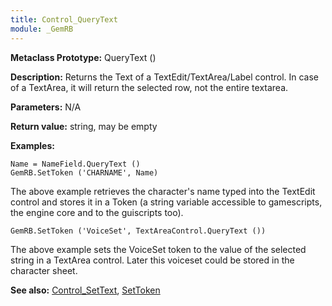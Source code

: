 ```yaml
---
title: Control_QueryText
module: _GemRB
---
```

 
**Metaclass Prototype:** QueryText ()
 
 **Description:** Returns the Text of a TextEdit/TextArea/Label control. 
 In case of a TextArea, it will return the selected row, not the entire 
 textarea.
 
 **Parameters:** N/A
 
 **Return value:** string, may be empty
 
**Examples:**

    Name = NameField.QueryText ()
    GemRB.SetToken ('CHARNAME', Name)

The above example retrieves the character's name typed into the TextEdit control and stores it in a Token (a string variable accessible to gamescripts, the engine core and to the guiscripts too).

    GemRB.SetToken ('VoiceSet', TextAreaControl.QueryText ())

The above example sets the VoiceSet token to the value of the selected string in a TextArea control. Later this voiceset could be stored in the character sheet.

 **See also:** [Control_SetText](Control_SetText.md), [SetToken](SetToken.md)
